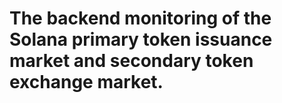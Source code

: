 # The backend monitoring of the Solana primary token issuance market and secondary token exchange market.
